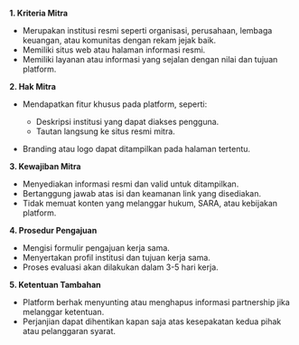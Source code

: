 **1. Kriteria Mitra**

* Merupakan institusi resmi seperti organisasi, perusahaan, lembaga keuangan, atau komunitas dengan rekam jejak baik.
* Memiliki situs web atau halaman informasi resmi.
* Memiliki layanan atau informasi yang sejalan dengan nilai dan tujuan platform.

**2. Hak Mitra**

* Mendapatkan fitur khusus pada platform, seperti:

  * Deskripsi institusi yang dapat diakses pengguna.
  * Tautan langsung ke situs resmi mitra.
* Branding atau logo dapat ditampilkan pada halaman tertentu.

**3. Kewajiban Mitra**

* Menyediakan informasi resmi dan valid untuk ditampilkan.
* Bertanggung jawab atas isi dan keamanan link yang disediakan.
* Tidak memuat konten yang melanggar hukum, SARA, atau kebijakan platform.

**4. Prosedur Pengajuan**

* Mengisi formulir pengajuan kerja sama.
* Menyertakan profil institusi dan tujuan kerja sama.
* Proses evaluasi akan dilakukan dalam 3-5 hari kerja.

**5. Ketentuan Tambahan**

* Platform berhak menyunting atau menghapus informasi partnership jika melanggar ketentuan.
* Perjanjian dapat dihentikan kapan saja atas kesepakatan kedua pihak atau pelanggaran syarat.